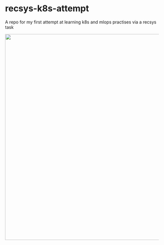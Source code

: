 # recsys-k8s-attempt
A repo for my first attempt at learning k8s and mlops practises via a recsys task


<img src="https://github.com/orson88/recsys-k8s-attempt/assets/62896830/64a9c291-0655-4321-8a51-8f3ea6326f97)https://github.com/orson88/recsys-k8s-attempt/assets/62896830/64a9c291-0655-4321-8a51-8f3ea6326f97" width="800" height="675">
